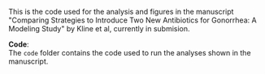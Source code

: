This is the code used for the analysis and figures in the manuscript "Comparing Strategies to Introduce Two New Antibiotics for Gonorrhea: A Modeling Study" by Kline et al, currently in submision.

__Code__: \
The `code` folder contains the code used to run the analyses shown in the manuscript. 
